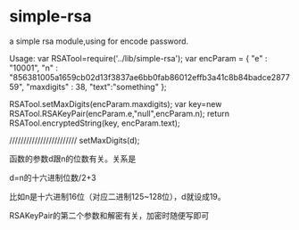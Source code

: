 simple-rsa
==========

a simple rsa module,using for encode password.

Usage:
var RSATool=require('../lib/simple-rsa');
var encParam = {
    "e" : "10001",
    "n" : "856381005a1659cb02d13f3837ae6bb0fab86012effb3a41c8b84badce287759",
    "maxdigits" : 38,
    "text":"something"
};

RSATool.setMaxDigits(encParam.maxdigits);
var key=new RSATool.RSAKeyPair(encParam.e,"null",encParam.n);
return RSATool.encryptedString(key, encParam.text);

////////////////////////
setMaxDigits(d);

函数的参数d跟n的位数有关。关系是

d=n的十六进制位数/2+3

比如n是十六进制16位（对应二进制125~128位），d就设成19。


RSAKeyPair的第二个参数和解密有关，加密时随便写即可